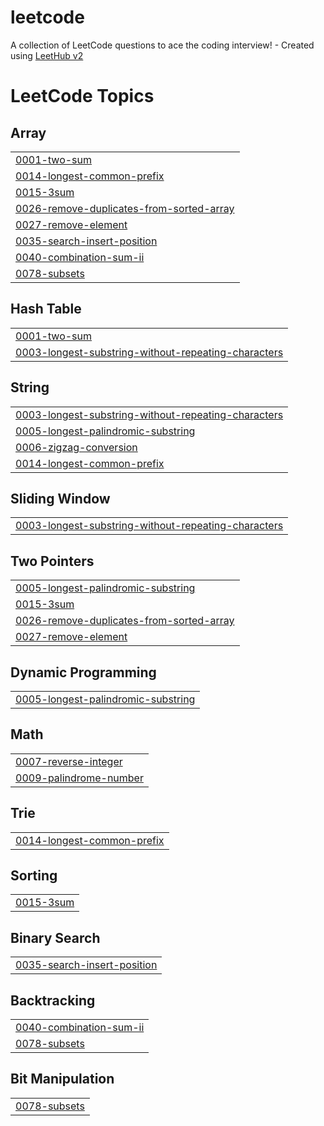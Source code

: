 # leetcode
A collection of LeetCode questions to ace the coding interview! - Created using [LeetHub v2](https://github.com/arunbhardwaj/LeetHub-2.0)

<!---LeetCode Topics Start-->
# LeetCode Topics
## Array
|  |
| ------- |
| [0001-two-sum](https://github.com/sweun2/leetcode/tree/master/0001-two-sum) |
| [0014-longest-common-prefix](https://github.com/sweun2/leetcode/tree/master/0014-longest-common-prefix) |
| [0015-3sum](https://github.com/sweun2/leetcode/tree/master/0015-3sum) |
| [0026-remove-duplicates-from-sorted-array](https://github.com/sweun2/leetcode/tree/master/0026-remove-duplicates-from-sorted-array) |
| [0027-remove-element](https://github.com/sweun2/leetcode/tree/master/0027-remove-element) |
| [0035-search-insert-position](https://github.com/sweun2/leetcode/tree/master/0035-search-insert-position) |
| [0040-combination-sum-ii](https://github.com/sweun2/leetcode/tree/master/0040-combination-sum-ii) |
| [0078-subsets](https://github.com/sweun2/leetcode/tree/master/0078-subsets) |
## Hash Table
|  |
| ------- |
| [0001-two-sum](https://github.com/sweun2/leetcode/tree/master/0001-two-sum) |
| [0003-longest-substring-without-repeating-characters](https://github.com/sweun2/leetcode/tree/master/0003-longest-substring-without-repeating-characters) |
## String
|  |
| ------- |
| [0003-longest-substring-without-repeating-characters](https://github.com/sweun2/leetcode/tree/master/0003-longest-substring-without-repeating-characters) |
| [0005-longest-palindromic-substring](https://github.com/sweun2/leetcode/tree/master/0005-longest-palindromic-substring) |
| [0006-zigzag-conversion](https://github.com/sweun2/leetcode/tree/master/0006-zigzag-conversion) |
| [0014-longest-common-prefix](https://github.com/sweun2/leetcode/tree/master/0014-longest-common-prefix) |
## Sliding Window
|  |
| ------- |
| [0003-longest-substring-without-repeating-characters](https://github.com/sweun2/leetcode/tree/master/0003-longest-substring-without-repeating-characters) |
## Two Pointers
|  |
| ------- |
| [0005-longest-palindromic-substring](https://github.com/sweun2/leetcode/tree/master/0005-longest-palindromic-substring) |
| [0015-3sum](https://github.com/sweun2/leetcode/tree/master/0015-3sum) |
| [0026-remove-duplicates-from-sorted-array](https://github.com/sweun2/leetcode/tree/master/0026-remove-duplicates-from-sorted-array) |
| [0027-remove-element](https://github.com/sweun2/leetcode/tree/master/0027-remove-element) |
## Dynamic Programming
|  |
| ------- |
| [0005-longest-palindromic-substring](https://github.com/sweun2/leetcode/tree/master/0005-longest-palindromic-substring) |
## Math
|  |
| ------- |
| [0007-reverse-integer](https://github.com/sweun2/leetcode/tree/master/0007-reverse-integer) |
| [0009-palindrome-number](https://github.com/sweun2/leetcode/tree/master/0009-palindrome-number) |
## Trie
|  |
| ------- |
| [0014-longest-common-prefix](https://github.com/sweun2/leetcode/tree/master/0014-longest-common-prefix) |
## Sorting
|  |
| ------- |
| [0015-3sum](https://github.com/sweun2/leetcode/tree/master/0015-3sum) |
## Binary Search
|  |
| ------- |
| [0035-search-insert-position](https://github.com/sweun2/leetcode/tree/master/0035-search-insert-position) |
## Backtracking
|  |
| ------- |
| [0040-combination-sum-ii](https://github.com/sweun2/leetcode/tree/master/0040-combination-sum-ii) |
| [0078-subsets](https://github.com/sweun2/leetcode/tree/master/0078-subsets) |
## Bit Manipulation
|  |
| ------- |
| [0078-subsets](https://github.com/sweun2/leetcode/tree/master/0078-subsets) |
<!---LeetCode Topics End-->